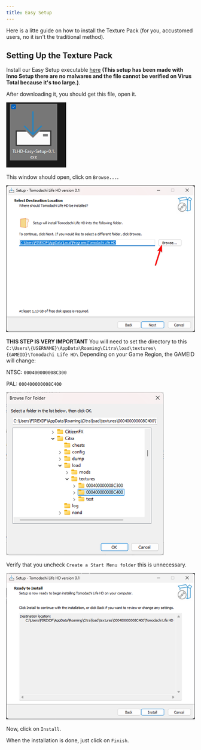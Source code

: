 ```yaml
---
title: Easy Setup
---
```


Here is a litte guide on how to install the Texture Pack (for you, accustomed users, no it isn't the traditional method).

## Setting Up the Texture Pack

Install our Easy Setup executable [here](https://github.com/Golden-Saiyans/TLHD-Easy-Setup/releases/) **(This setup has been made with Inno Setup there are no malwares and the file cannot be verified on Virus Total because it's too large.)**.

After downloading it, you should get this file, open it.

![1](https://raw.githubusercontent.com/FIREXDF/TLHD-Docs/main/src/assets/easysetup/1.png)

This window should open, click on `Browse...`.

![2](https://raw.githubusercontent.com/FIREXDF/TLHD-Docs/main/src/assets/easysetup/2.png)

**THIS STEP IS VERY IMPORTANT** You will need to set the directory to this `C:\Users\{USERNAME}\AppData\Roaming\Citra\load\textures\{GAMEID}\Tomodachi Life HD\`
Depending on your Game Region, the GAMEID will change:

NTSC: `000400000008C300`

PAL: `000400000008C400`

![3](https://raw.githubusercontent.com/FIREXDF/TLHD-Docs/main/src/assets/easysetup/3.png)

Verify that you uncheck `Create a Start Menu folder` this is unnecessary.

![4](https://raw.githubusercontent.com/FIREXDF/TLHD-Docs/main/src/assets/easysetup/4.png)

Now, click on `Install`.

When the installation is done, just click on `Finish`.
